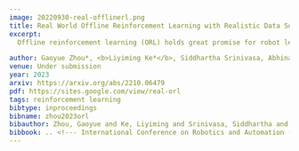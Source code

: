 ```yaml
---
image: 20220930-real-offlinerl.png
title: Real World Offline Reinforcement Learning with Realistic Data Sources
excerpt:
  Offline reinforcement learning (ORL) holds great promise for robot learning due to its ability to learn from arbitrary pre-generated experience. However, current ORL benchmarks are almost entirely in simulation and utilize contrived datasets like replay buffers of online RL agents or sub-optimal trajectories, and thus hold limited relevance for real-world robotics. In this work, we posit that data collected from safe operations of closely related tasks are more practical data sources for real-world robot learning. Under these settings, we perform an extensive (800+ hours of data, 270+ human hours evaluations, multiple seeds) empirical study evaluating generalization and transfer capabilities of representative ORL methods on four real-world tabletop manipulation tasks. Our study finds that ORL and imitation learning prefer different action spaces, and that ORL algorithms can generalize from leveraging offline heterogeneous data sources and outperform imitation learning. We release our dataset and implementations at https://sites.google.com/view/real-orl

author: Gaoyue Zhou*, <b>Liyiming Ke*</b>, Siddhartha Srinivasa, Abhinav Gupta, Aravind Rajeswaran, Vikash Kumar
venue: Under submission
year: 2023
arxiv: https://arxiv.org/abs/2210.06479
pdf: https://sites.google.com/view/real-orl
tags: reinforcement learning
bibtype: inproceedings
bibname: zhou2023orl
bibauthor: Zhou, Gaoyue and Ke, Liyiming and Srinivasa, Siddhartha and Gupta, Abhinav and Rajeswaran, Aravind and Kumar, Vikash
bibbook: .. <!--- International Conference on Robotics and Automation (ICRA) -->
---
```

